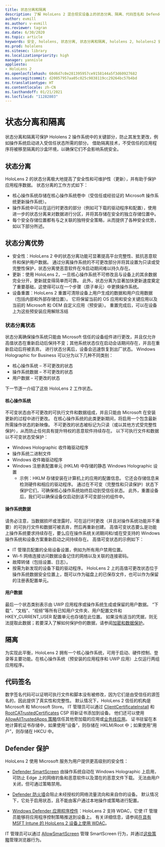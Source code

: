```yaml
---
title: 状态分离和隔离
description: 了解 HoloLens 2 混合现实设备上的状态分离、隔离、代码签名和 Defender 应用程序。
author: evmill
ms.author: v-evmill
ms.reviewer: tagran
ms.date: 6/30/2020
ms.topic: article
keywords: 安全, hololens, 状态分离, 状态分离和隔离, hololens 2, hololens2 安全, 安全概述, 安全体系结构, 体系结构, hololens 2 体系结构
ms.prod: hololens
ms.sitesec: library
ms.localizationpriority: high
manager: yannisle
appliesto:
- HoloLens 2
ms.openlocfilehash: 60d6d7c0e281395957ce9158144a5f3d60927682
ms.sourcegitcommit: d20057957aa05c025c9838119cc29264bc57b4bd
ms.translationtype: HT
ms.contentlocale: zh-CN
ms.lasthandoff: 01/21/2021
ms.locfileid: "11282803"
---
```

# 状态分离和隔离

状态分离和隔离可保护 Hololens 2 操作系统中的关键部分，防止其发生更改，例如操作系统启动进入受信任状态所需的部分。 借助隔离技术，不受信任的应用程序将被移至隔离的沙盒环境，以确保它们不会影响系统安全。

## 状态分离

HoloLens 2 的状态分离极大地提高了安全性和可维护性（更新），并有助于保护应用程序数据。  状态分离的工作方式如下：
  * 核心操作系统存储在核心操作系统卷中（受信任或经验证的 Microsoft 操作系统更新操作系统）。
  * 操作系统中可以在运行时更改的部分（例如可下载的驱动程序和配置），使用进一步的状态分离来对数据进行分区，并将其存储在安全的独立存储位置中。
  * 每个安全存储位置都有与之关联的独特安全策略，从而提供了各种安全优势，如以下部分所述。

## 状态分离优势

  * 安全性：HoloLens 2 中的状态分离功能可显著提高平台完整性、抵抗恶意软件和保护用户数据。 通过分离操作系统的不可更改部分并将其设置为只读或受完整性保护，状态分离使恶意软件在冷启动期间难以持久存在。 
  * 更新：使用 HoloLens 2，一旦核心操作系统不可修改且与设备上的其余数据完全分开，更新就变得简单而可靠。  此外，状态分离为显著加快更新速度奠定了重要基础，这使得可以在一个步骤（原子单元）中更换操作系统。
  * 设备重置：HoloLens 2 重置可清除设备上用户生成的数据和用户应用数据（包括内部和外部存储位置）。 它将保留当前的 OS 应用和安全关键应用以及当前的 Microsoft 和 OEM 自定义应用（预安装）。 重置完成后，可以在设备上为这些预安装应用解除冻结

### 状态分离状态

状态分离确保操作系统只能由 Microsoft 信任的设备组件进行更改，并且仅允许高值状态在重新启动后保持不变；其他系统状态仅在启动会话期间存在，并且在重新启动后将被丢弃。 进行状态分离后，设备会迅速恢复到出厂状态。 Windows Holographic for Business 可以分为以下几种不同类别：
  * 核心操作系统 – 不可更改的状态
  * 操作系统数据 – 不可更改的状态 
  * 用户数据 – 可更改的状态

下一节逐一介绍了这些 HoloLens 2 工作状态。

#### 核心操作系统

不可变状态由不可更改的可执行文件和数据组成，并且只能由 Microsoft 在安装更新的过程中进行更改。 在核心操作系统的此类更新期间，将启用一个包含最新所需操作状态的新映像。
不可更改的状态被标记为只读（或以其他方式受完整性保护），从而防止任何具有提升特权的恶意软件持续存在。 以下可执行文件和数据以不可变状态受保护：
  * Windows Holographic 收件箱驱动程序
  * 操作系统二进制文件
  * Windows 收件箱驱动程序
  * Windows 注册表配置单元 (HKLM) 中存储的静态 Windows Holographic 设置
    * 示例：HKLM 存储安装在计算机上的应用的配置信息。 它还会存储信息来检测硬件和相应的驱动程序。
通过在不可变（完整性和只读保护）状态下保护它们，可确保核心操作系统始终启动到受信任状态。 此外，重置设备后，我们可以确保设备仅启动到该不可变部分的组件中。 

#### 操作系统数据 

请务必注意，当数据损坏或泄露时，可在运行时更改（并且对操作系统功能并不重要）的可执行文件和数据可被丢弃，然后再重新创建。 高值可变状态要么是功能上操作系统要求持续存在，要么应在操作系统关闭期间和/或在受支持的 Windows 操作系统和设备方案重新启动之间持续存在。 高值可变状态的示例如下：
  * IT 管理员配置的全局设备设置，例如为所有用户禁用位置。
  * Wi-fi 网络连接访问数据设备记住的网络以及关联的连接密码。
  * 故障转储（包括设置、日志）。
  * 按需为新发现的设备下载的驱动程序。
HoloLens 2 上的高值可更改状态位于操作系统数据安全位置上，既可以作为磁盘上的已保存文件，也可以作为保留的注册表配置单元。

#### 用户数据

最后一个状态类别表示由 UWP 应用程序或操作系统生成或保留的用户数据。 “下载”、“文档”、“视频”等所有已知用户文件夹、用户配置文件和 HKEY_CURRENT_USER 配置单元也存储在此位置。 如果没有适当的凭据，则无法提取此数据；若要深入了解如何保护你的数据，请参阅[加密和数据保护](security-encryption-data-protection.md)。

##  隔离

为实现此平衡，HoloLens 2 拥有一个核心操作系统，可用于启动、硬件控制、登录等主要功能。在核心操作系统（预安装的应用程序和 UWP 应用）上仅运行两组应用程序。

## 代码签名

数字签名代码可以证明可执行文件和脚本没有被修改，因为它们是由受信任的源签名的，因此提供了真实性和完整性。 默认情况下，HoloLens 2 信任的机构是 Microsoft 和 Microsoft Store。 IT 管理员可以通过 [ClientCertificateInstall](https://docs.microsoft.com/windows/client-management/mdm/clientcertificateinstall-csp) 和 [RootCATrustedCertificates](https://docs.microsoft.com/windows/client-management/mdm/rootcacertificates-csp) CSP 将新证书添加到设备。 他们还可以使用 [AllowAllTrustedApps 策略](https://docs.microsoft.com/windows/client-management/mdm/policy-csp-applicationmanagement#applicationmanagement-allowalltrustedapps)信任其他旁加载的应用或[业务线应用](https://docs.microsoft.com/intune/apps/lob-apps-windows)。 证书驻留在本地计算机证书存储中，如果使用“设备”，则存储在 HKLM/Root 中；如果使用“用户”，则存储在 HKCU 中。

## Defender 保护
HoloLens 2 使用 Microsoft 服务为用户提供更高级别的安全性：

* [Defender SmartScreen](https://docs.microsoft.com/windows/security/threat-protection/microsoft-defender-smartscreen/microsoft-defender-smartscreen-overview) 由操作系统自动在 Windows Holographic 上启用，可防止 Edge 上的网络钓鱼和恶意软件以及潜在的恶意文件下载。 无法由用户关闭，但可通过策略禁用。

* [Defender 防火墙](https://docs.microsoft.com/windows/security/threat-protection/windows-firewall/windows-firewall-with-advanced-security)会阻止未经授权的网络流量流向和来自你的设备。 默认情况下，它处于启用状态，且不能由客户通过本地操作或策略进行配置。 

* [Windows Defender 应用程序控件](https://docs.microsoft.com/windows/security/threat-protection/windows-defender-application-control/wdac-and-applocker-overview)：HoloLens 2 支持 WDAC，它使 IT 管理员能够将应用程序控制策略推送到设备上。 有关详细信息，请参阅[在具有 MSFT Intune 的 HoloLens 2 设备上使用 WDAC](https://docs.microsoft.com/mem/intune/configuration/custom-profile-hololens)。 

IT 管理员可以通过 [AllowSmartScreen](https://docs.microsoft.com/windows/client-management/mdm/policy-csp-browser#browser-allowsmartscreen) 管理 SmartScreen 行为，并通过[这些策略](https://docs.microsoft.com/windows/client-management/mdm/policy-csps-supported-by-hololens2)管理浏览器行为。 

